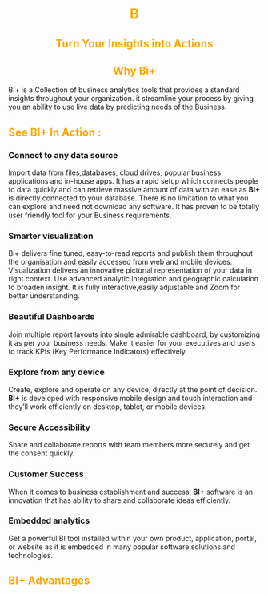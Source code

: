                           
<center><h1> <font color="orange"> B </font> </h1></center>
<center><h2> <font color="orange">Turn Your Insights into Actions </font> </h2></center>

<center><h2> <font color="orange">Why Bi+</font> </h2></center>
 
BI+ is a Collection of business analytics tools that provides a standard insights throughout your organization. it streamline your process by giving you an ability to use live data by predicting needs of the Business.

<h2>  <font color="orange">See BI+ In Action :</font></h2>
  
 ### Connect to any data source
 
Import data from files,databases, cloud drives, popular business applications and in-house apps. It has a rapid setup which connects people to data quickly and can retrieve massive amount of data with an ease as **BI+** is directly connected to your database. There is no limitation to what you can explore and need not download any software. It has proven to be totally user friendly tool for your Business requirements.

### Smarter visualization

Bi+ delivers fine tuned, easy-to-read reports and publish them throughout the organisation and easily accessed from web and mobile devices.  Visualization delivers an innovative pictorial representation of your data in right context. Use advanced analytic integration and geographic calculation to broaden insight. It is fully interactive,easily adjustable and Zoom for better understanding.

### Beautiful Dashboards

Join multiple report layouts into single admirable dashboard, by customizing it as per your business needs.  Make it easier for your executives and users to track KPIs (Key Performance Indicators) effectively.
### Explore from any device

Create, explore and operate on any device, directly at the point of decision. **BI+** is developed with responsive mobile design and touch interaction and they’ll work efficiently on desktop, tablet, or mobile devices.

### Secure Accessibility

 Share and collaborate reports with team members more securely and  get the consent quickly.

### Customer Success

When it comes to business establishment and success, **BI+** software is an innovation that has ability to share and collaborate ideas efficiently.


### Embedded analytics

Get a powerful BI tool installed within your own product, application, portal, or website as it is embedded in many popular software solutions and technologies.

<h2>  <font color="orange">BI+ Advantages</font></h2> 
<!--stackedit_data:
eyJoaXN0b3J5IjpbMTc2OTQ1MTcwMl19
-->